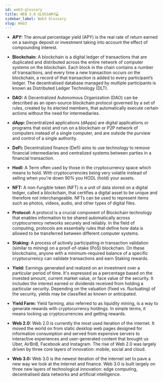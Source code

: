 ```yaml
---
id: web3-glossary
title: WEB 3.0 GLOSSARY💻
sidebar_label: Web3 Glossary
slug: Web3
---
```



* **APY:** The annual percentage yield (APY) is the real rate of return earned on a savings deposit or investment taking into account the effect of compounding interest.

* **Blockchain:** A blockchain is a digital ledger of transactions that are duplicated and distributed across the entire network of computer systems on the blockchain. Each block in the chain contains a number of transactions, and every time a new transaction occurs on the blockchain, a record of that transaction is added to every participant’s ledger. The decentralised database managed by multiple participants is known as Distributed Ledger Technology (DLT).
 
* **DAO:** A Decentralized Autonomous Organization (DAO) can be described as an open-source blockchain protocol governed by a set of rules, created by its elected members, that automatically execute certain actions without the need for intermediaries.

* **dApp:** Decentralized applications (dApps) are digital applications or programs that exist and run on a blockchain or P2P network of computers instead of a single computer, and are outside the purview and control of a single authority. 

* **DeFi:** Decentralized finance (Defi) aims to use technology to remove financial intermediaries and centralized systems between parties in a financial transaction. 

* **Hodl:** A Term often used by those in the cryptocurrency space which means to hold. With cryptocurrencies being very volatile instead of selling when you're down 90% you HODL (hold) your assets.

* **NFT:** A non-fungible token (NFT) is a unit of data stored on a digital ledger, called a blockchain, that certifies a digital asset to be unique and therefore not interchangeable. NFTs can be used to represent items such as photos, videos, audio, and other types of digital files. 

* **Protocol:** A protocol is a crucial component of Blockchain technology that enables information to be shared automatically across cryptocurrency networks securely and reliably. In the field of computing, protocols are essentially rules that define how data is allowed to be transferred between different computer systems.

* **Staking:** A process of actively participating in transaction validation (similar to mining) on a proof-of-stake (PoS) blockchain. On these blockchains, anyone with a minimum-required balance of a specific cryptocurrency can validate transactions and earn Staking rewards.

* **Yield:** Earnings generated and realized on an investment over a particular period of time. It's expressed as a percentage based on the invested amount, current market value, or face value of the security. It includes the interest earned or dividends received from holding a particular security. Depending on the valuation (fixed vs. fluctuating) of the security, yields may be classified as known or anticipated.

* **Yield Farm:** Yield farming, also referred to as liquidity mining, is a way to generate rewards with cryptocurrency holdings. In simple terms, it means locking up cryptocurrencies and getting rewards.

* **Web 2.0:** Web 2.0 is currently the most used iteration of the internet. It moved the world on from static desktop web pages designed for information consumption and served from expensive servers to interactive experiences and user-generated content that brought us Uber, AirBnB, Facebook and Instagram. The rise of Web 2.0 was largely driven by three core layers of innovation: mobile, social and cloud.

* **Web 3.0:** Web 3.0 is the newest iteration of the internet set to pave a new way we look at the internet and finance. Web 3.0 is built largely on three new layers of technological innovation: edge computing, decentralised data networks and artificial intelligence.